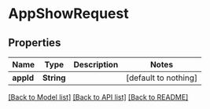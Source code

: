 # AppShowRequest


## Properties
Name | Type | Description | Notes
------------ | ------------- | ------------- | -------------
**appId** | **String** |  | [default to nothing]


[[Back to Model list]](../README.md#models) [[Back to API list]](../README.md#api-endpoints) [[Back to README]](../README.md)


